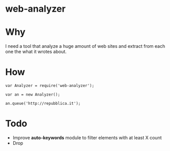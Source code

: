 web-analyzer
============

# Why

I need a tool that analyze a huge amount of web sites and extract from each one the what it wrotes about.

# How

```
var Analyzer = require('web-analyzer');

var an = new Analyzer();

an.queue('http://repubblica.it');
```

# Todo

- Improve **auto-keywords** module to filter elements with at least X count
- Drop **<script>** content
- understand what the sites are talking about based on meta/title and content.